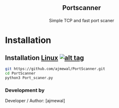 ##   <p align="center">Portscanner<p align="center"> 
  <p align="center">Simple TCP and fast port scaner<p align="center">


# Installation

## Installation [Linux](https://wikipedia.org/wiki/Linux) [![alt tag](http://icons.iconarchive.com/icons/dakirby309/simply-styled/32/OS-Linux-icon.png)](https://fr.wikipedia.org/wiki/Linux)

```bash
git https://github.com/ajmewal/PortScanner.git
cd PortScanner
python3 Port_scaner.py
```

 ### Development by

Developer / Author: [ajmewal]
